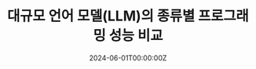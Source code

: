 ---
title: 대규모 언어 모델(LLM)의 종류별 프로그래밍 성능 비교
authors:
- admin
- Kim Bo Seung
- Choi Seung Bin
- Bae Seong min
- Park Se Jin
date: "2024-06-01T00:00:00Z"

publication: "_2024년 대한전자공학회 하계학술대회 논문집_"

url_pdf: papers/대규모 언어 모델(LLM)의 종류별 프로그래밍 성능 비교.pdf
---